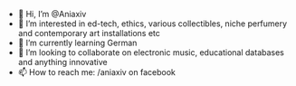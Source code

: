 - 👋 Hi, I’m @Aniaxiv
- 👀 I’m interested in ed-tech, ethics, various collectibles, niche perfumery and contemporary art installations etc
- 🌱 I’m currently learning German
- 💞️ I’m looking to collaborate on electronic music, educational databases and anything innovative
- 📫 How to reach me: /aniaxiv on facebook

<!---
Aniaxiv/Aniaxiv is a ✨ special ✨ repository because its `README.md` (this file) appears on your GitHub profile.
You can click the Preview link to take a look at your changes.
--->
